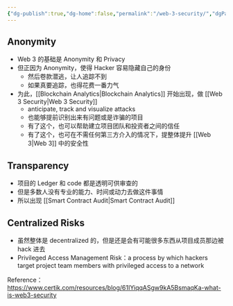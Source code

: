 ```yaml
---
{"dg-publish":true,"dg-home":false,"permalink":"/web-3-security/","dgPassFrontmatter":true}
---
```


## Anonymity
- Web 3 的基础是 Anonymity 和 Privacy
- 但正因为 Anonymity，使得 Hacker 容易隐藏自己的身份
	- 然后卷款潜逃，让人追踪不到
	- 如果真要追踪，也得花费一番力气
- 为此，[[Blockchain Analytics\|Blockchain Analytics]] 开始出现，做 [[Web 3 Security\|Web 3 Security]]
	- anticipate, track and visualize attacks
	- 也能够提前识别出来有问题或是诈骗的项目
	- 有了这个，也可以帮助建立项目团队和投资者之间的信任
	- 有了这个，也可在不需任何第三方介入的情况下，提整体提升 [[Web 3\|Web 3]] 中的安全性

## Transparency
- 项目的 Ledger 和 code 都是透明可供审查的
- 但是多数人没有专业的能力、时间或动力去做这件事情
- 所以出现 [[Smart Contract Audit\|Smart Contract Audit]]

## Centralized Risks
- 虽然整体是 decentralized 的，但是还是会有可能很多东西从项目成员那边被 hack 进去
- Privileged Access Management Risk：a process by which hackers target project team members with privileged access to a network

Reference：
https://www.certik.com/resources/blog/61IYiqqASgw9kA5BsmaqKa-what-is-web3-security
